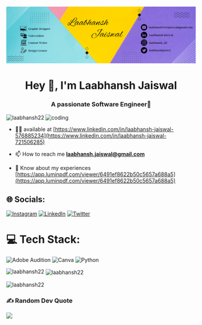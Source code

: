![logo](https://github.com/laabhansh22/laabhansh22/blob/main/Bg%20Github.png)
<h1 align="center">Hey 👋, I'm Laabhansh Jaiswal</h1>
<h3 align="center">A passionate Software Engineer🙋</h3>
<img align="right" alt="coding"width="400"src="https://camo.githubusercontent.com/40165a147c3dcea0fa1db780bb533fc5f98546ccfb9d5d05ddb2f429277f5348/68747470733a2f2f616e616c7974696373696e6469616d61672e636f6d2f77702d636f6e74656e742f75706c6f6164732f323031382f31322f646576656c6f7065722d6472696262626c652e676966"

<p align="left"> <img src="https://komarev.com/ghpvc/?username=laabhansh22&label=Profile%20views&color=0e75b6&style=flat" alt="laabhansh22" /> </p>

- 👨‍💻 available at [https://www.linkedin.com/in/laabhansh-jaiswal-576885234](https://www.linkedin.com/in/laabhansh-jaiswal-721506285)

- 📫 How to reach me **laabhansh.jaiswal@gmail.com**

- 📄 Know about my experiences [https://app.luminpdf.com/viewer/6491ef8622b50c5657a688a5](https://app.luminpdf.com/viewer/6491ef8622b50c5657a688a5)

## 🌐 Socials:
[![Instagram](https://img.shields.io/badge/Instagram-%23E4405F.svg?logo=Instagram&logoColor=white)](https://instagram.com/laabhansh_22) [![LinkedIn](https://img.shields.io/badge/LinkedIn-%230077B5.svg?logo=linkedin&logoColor=white)](https://linkedin.com/in/laabhanshjaiswal) [![Twitter](https://img.shields.io/badge/Twitter-%231DA1F2.svg?logo=Twitter&logoColor=white)](https://twitter.com/laabhanshjaisw2) 


# 💻 Tech Stack:
![Adobe Audition](https://img.shields.io/badge/Adobe%20Audition-9999FF.svg?style=for-the-badge&logo=Adobe%20Audition&logoColor=white) ![Canva](https://img.shields.io/badge/Canva-%2300C4CC.svg?style=for-the-badge&logo=Canva&logoColor=white) ![Python](https://img.shields.io/badge/python-3670A0?style=for-the-badge&logo=python&logoColor=ffdd54)


<p><img align="left" src="https://github-readme-stats.vercel.app/api/top-langs?username=laabhansh22&show_icons=true&locale=en&layout=compact" alt="laabhansh22" /></p>

<p>&nbsp;<img align="center" src="https://github-readme-stats.vercel.app/api?username=laabhansh22&show_icons=true&locale=en" alt="laabhansh22" /></p>

<p><img align="center" src="https://github-readme-streak-stats.herokuapp.com/?user=laabhansh22&" alt="laabhansh22" /></p>

### ✍️ Random Dev Quote
![](https://quotes-github-readme.vercel.app/api?type=horizontal&theme=radical)

